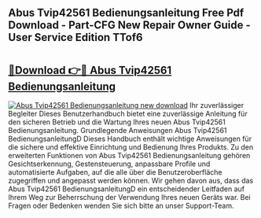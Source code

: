 ## Abus Tvip42561 Bedienungsanleitung Free Pdf Download - Part-CFG New Repair Owner Guide - User Service Edition TTof6

# <h2><a href="http://df4txxw.blite.top/?on=Abus+Tvip42561+Bedienungsanleitung">🔗Download 👉🔴 Abus Tvip42561 Bedienungsanleitung</a></h2>

[![Abus Tvip42561 Bedienungsanleitung new download](https://i.imgur.com/lujVjoI.png)](http://df4txxw.blite.top/?on=Abus+Tvip42561+Bedienungsanleitung)
Ihr zuverlässiger Begleiter Dieses Benutzerhandbuch bietet eine zuverlässige Anleitung für den sicheren Betrieb und die Wartung Ihres neuen Abus Tvip42561 Bedienungsanleitung. Grundlegende Anweisungen Abus Tvip42561 BedienungsanleitungD Dieses Handbuch enthält wichtige Anweisungen für die sichere und effektive Einrichtung und Bedienung Ihres Produkts. Zu den erweiterten Funktionen von Abus Tvip42561 Bedienungsanleitung gehören Gesichtserkennung, Gestensteuerung, anpassbare Profile und automatisierte Aufgaben, auf die alle über die Benutzeroberfläche zugegriffen und angepasst werden können. Wir gehen davon aus, dass das Abus Tvip42561 BedienungsanleitungD ein entscheidender Leitfaden auf Ihrem Weg zur Beherrschung der Verwendung Ihres neuen Geräts war. Bei Fragen oder Bedenken wenden Sie sich bitte an unser Support-Team.
